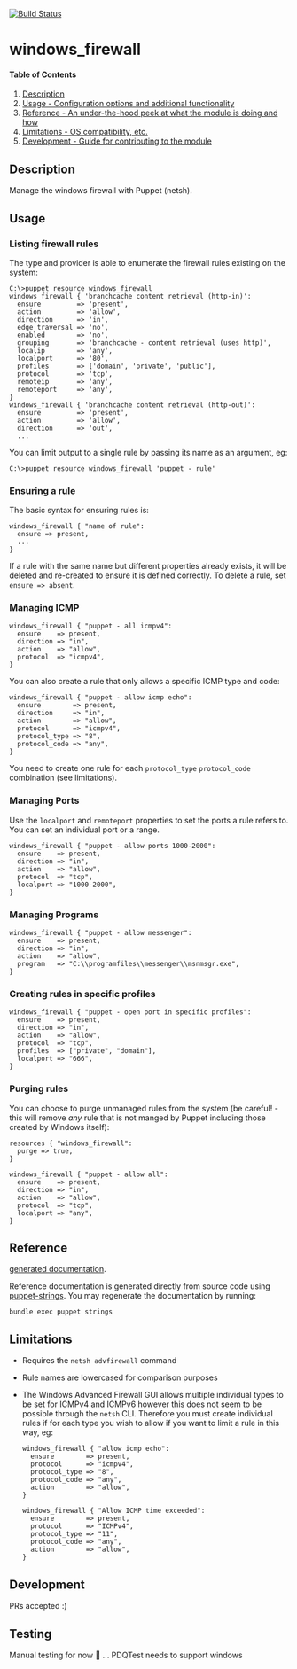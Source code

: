 [![Build Status](https://travis-ci.org/GeoffWilliams/puppet-windows_firewall.svg?branch=master)](https://travis-ci.org/GeoffWilliams/puppet-windows_firewall)
# windows_firewall

#### Table of Contents

1. [Description](#description)
1. [Usage - Configuration options and additional functionality](#usage)
1. [Reference - An under-the-hood peek at what the module is doing and how](#reference)
1. [Limitations - OS compatibility, etc.](#limitations)
1. [Development - Guide for contributing to the module](#development)

## Description

Manage the windows firewall with Puppet (netsh).

## Usage

### Listing firewall rules

The type and provider is able to enumerate the firewall rules existing on the system:

```shell
C:\>puppet resource windows_firewall
windows_firewall { 'branchcache content retrieval (http-in)':
  ensure         => 'present',
  action         => 'allow',
  direction      => 'in',
  edge_traversal => 'no',
  enabled        => 'no',
  grouping       => 'branchcache - content retrieval (uses http)',
  localip        => 'any',
  localport      => '80',
  profiles       => ['domain', 'private', 'public'],
  protocol       => 'tcp',
  remoteip       => 'any',
  remoteport     => 'any',
}
windows_firewall { 'branchcache content retrieval (http-out)':
  ensure         => 'present',
  action         => 'allow',
  direction      => 'out',
  ... 
```

You can limit output to a single rule by passing its name as an argument, eg:

```shell
C:\>puppet resource windows_firewall 'puppet - rule'
```

### Ensuring a rule

The basic syntax for ensuring rules is: 

```puppet
windows_firewall { "name of rule":
  ensure => present,
  ...
}
```

If a rule with the same name but different properties already exists, it will be deleted and re-created to
ensure it is defined correctly. To delete a rule, set `ensure => absent`.

### Managing ICMP
```puppet
windows_firewall { "puppet - all icmpv4":
  ensure    => present,
  direction => "in",
  action    => "allow",
  protocol  => "icmpv4",
}
```

You can also create a rule that only allows a specific ICMP type and code:
```puppet
windows_firewall { "puppet - allow icmp echo":
  ensure        => present,
  direction     => "in",
  action        => "allow",
  protocol      => "icmpv4",
  protocol_type => "8",
  protocol_code => "any",
}
```
You need to create one rule for each `protocol_type` `protocol_code` combination (see limitations).

### Managing Ports

Use the `localport` and `remoteport` properties to set the ports a rule refers to. You can set an
individual port or a range.

```puppet
windows_firewall { "puppet - allow ports 1000-2000":
  ensure    => present,
  direction => "in",
  action    => "allow",
  protocol  => "tcp",
  localport => "1000-2000",
}
```

### Managing Programs

```puppet
windows_firewall { "puppet - allow messenger":
  ensure    => present,
  direction => "in",
  action    => "allow",
  program   => "C:\\programfiles\\messenger\\msnmsgr.exe",
}
```

### Creating rules in specific profiles
```puppet
windows_firewall { "puppet - open port in specific profiles":
  ensure    => present,
  direction => "in",
  action    => "allow",
  protocol  => "tcp",
  profiles  => ["private", "domain"],
  localport => "666",
}
```

### Purging rules

You can choose to purge unmanaged rules from the system (be careful! - this will remove _any_ rule that is not manged by
Puppet including those created by Windows itself):

```puppet
resources { "windows_firewall":
  purge => true,
}

windows_firewall { "puppet - allow all":
  ensure    => present,
  direction => "in",
  action    => "allow",
  protocol  => "tcp",
  localport => "any",
}
```

## Reference
[generated documentation](https://rawgit.com/GeoffWilliams/puppet-windows_firewall/master/doc/index.html).

Reference documentation is generated directly from source code using [puppet-strings](https://github.com/puppetlabs/puppet-strings).  You may regenerate the documentation by running:

```shell
bundle exec puppet strings
```

## Limitations
* Requires the `netsh advfirewall` command
* Rule names are lowercased for comparison purposes
* The Windows Advanced Firewall GUI allows multiple individual types to be set for ICMPv4 and ICMPv6
  however this does not seem to be possible through the `netsh` CLI. Therefore you must create 
  individual rules if for each type you wish to allow if you want to limit a rule in this way, eg:
  
  ```puppet
  windows_firewall { "allow icmp echo":
    ensure        => present,
    protocol      => "icmpv4",
    protocol_type => "8",
    protocol_code => "any",
    action        => "allow",
  }

  windows_firewall { "Allow ICMP time exceeded":
    ensure        => present,
    protocol      => "ICMPv4",
    protocol_type => "11",
    protocol_code => "any",
    action        => "allow",
  }
  ```   

## Development

PRs accepted :)

## Testing
Manual testing for now 🤮 ... PDQTest needs to support windows